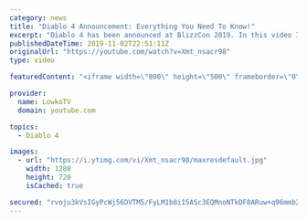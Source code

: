 ```yaml
---
category: news
title: "Diablo 4 Announcement: Everything You Need To Know!"
excerpt: "Diablo 4 has been announced at BlizzCon 2019. In this video I go over everything you need to know about this upcoming Blizzard Entertainment game."
publishedDateTime: 2019-11-02T22:51:11Z
originalUrl: "https://youtube.com/watch?v=Xmt_nsacr98"
type: video

featuredContent: "<iframe width=\"800\" height=\"500\" frameborder=\"0\" src=\"https://www.youtube.com/embed/Xmt_nsacr98\" allow=\"accelerometer; autoplay; encrypted-media; gyroscope; picture-in-picture\" allowfullscreen></iframe>"

provider:
  name: LowkoTV
  domain: youtube.com

topics:
  - Diablo 4

images:
  - url: "https://i.ytimg.com/vi/Xmt_nsacr98/maxresdefault.jpg"
    width: 1280
    height: 720
    isCached: true

secured: "rvoju3kVsIGyPcWj56DVTM5/FyLM1b8i15ASc3EQMnoNTkDF0ARuw+q96mmb2ZqraWfyImDGbH9J3m+jmeU9TGNzyh2C6gq/J6PkEVY18VO7kSCv3kGnjrwE1BHeEkk+JAIELDm71nQXYmNZzSZBnWGraC2Lbl1E1Pq0RzoETcMfKv3bQlZ1YXl2222qn9Y53QhUMX4xlwLotDGFbrm6NlKUDCErxK4T6uxmtMVSANXZ45h0gBljoyyV4VvkB70K5qx9Jqpa+EhqOcd/fQ7YaqUpN5EKt0metfkLVzOMfUa09/2YpFlIBxclZ7qPMT5luIzMV5hXmv9JJsB1B3WgNuVGExp3K8BxkKoFKkw0rm3lLJDQPnHHFL+JErql7EwMyJo4D+bem3JP/KBZZOmP2347/uut++5kiFvAIRtdJDj7BhN3LjNZLfaZg/5oRCYN;TRHy1zbrkB0TTyHgQK/t0g=="
---
```


